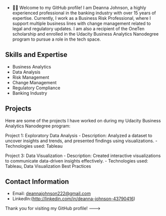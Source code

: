 - 👋🏽 Welcome to my GitHub profile! I am Deanna Johnson, a highly experienced professional in the banking industry with over 15 years of expertise. Currently, I work as a Business Risk Professional, where I support multiple business lines with change management related to legal and regulatory updates. I am also a recipient of the OneTen scholarship and enrolled in the Udacity Business Analytics Nanodegree program to pursue a role in the tech space.
 
## Skills and Expertise
- Business Analytics
- Data Analysis
- Risk Management
- Change Management
- Regulatory Compliance
- Banking Industry
 
## Projects
Here are some of the projects I have worked on during my Udacity Business Analytics Nanodegree program:
 
Project 1: Exploratory Data Analysis
    - Description: Analyzed a dataset to uncover insights and trends, and presented findings using visualizations.
    - Technologies used: Tableau
 
Project 3: Data Visualization
    - Description: Created interactive visualizations to communicate data-driven insights effectively.
    - Technologies used: Tableau, Data Visualization Best Practices
 
## Contact Information
- Email: deannajohnson222@gmail.com
- LinkedIn:(http://linkedin.com/in/deanna-johnson-43790416)
 
Thank you for visiting my GitHub profile!
--->
